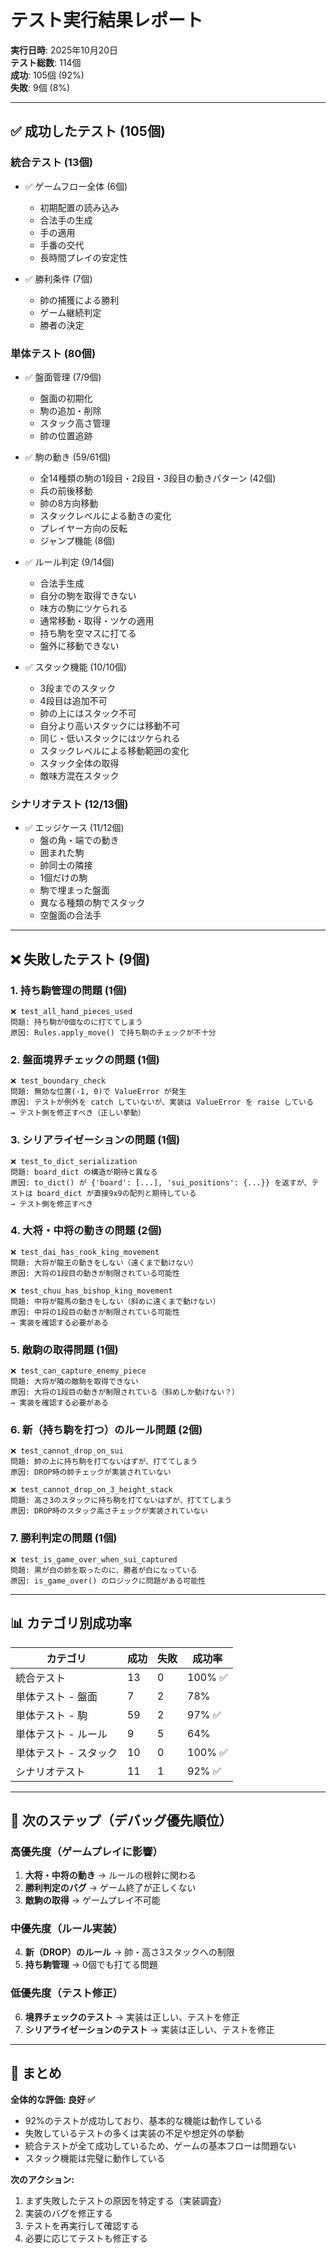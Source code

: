 # テスト実行結果レポート

**実行日時**: 2025年10月20日  
**テスト総数**: 114個  
**成功**: 105個 (92%)  
**失敗**: 9個 (8%)

---

## ✅ 成功したテスト (105個)

### 統合テスト (13個)
- ✅ ゲームフロー全体 (6個)
  - 初期配置の読み込み
  - 合法手の生成
  - 手の適用
  - 手番の交代
  - 長時間プレイの安定性
  
- ✅ 勝利条件 (7個)
  - 帥の捕獲による勝利
  - ゲーム継続判定
  - 勝者の決定

### 単体テスト (80個)
- ✅ 盤面管理 (7/9個)
  - 盤面の初期化
  - 駒の追加・削除
  - スタック高さ管理
  - 帥の位置追跡
  
- ✅ 駒の動き (59/61個)
  - 全14種類の駒の1段目・2段目・3段目の動きパターン (42個)
  - 兵の前後移動
  - 帥の8方向移動
  - スタックレベルによる動きの変化
  - プレイヤー方向の反転
  - ジャンプ機能 (8個)
  
- ✅ ルール判定 (9/14個)
  - 合法手生成
  - 自分の駒を取得できない
  - 味方の駒にツケられる
  - 通常移動・取得・ツケの適用
  - 持ち駒を空マスに打てる
  - 盤外に移動できない
  
- ✅ スタック機能 (10/10個)
  - 3段までのスタック
  - 4段目は追加不可
  - 帥の上にはスタック不可
  - 自分より高いスタックには移動不可
  - 同じ・低いスタックにはツケられる
  - スタックレベルによる移動範囲の変化
  - スタック全体の取得
  - 敵味方混在スタック

### シナリオテスト (12/13個)
- ✅ エッジケース (11/12個)
  - 盤の角・端での動き
  - 囲まれた駒
  - 帥同士の隣接
  - 1個だけの駒
  - 駒で埋まった盤面
  - 異なる種類の駒でスタック
  - 空盤面の合法手

---

## ❌ 失敗したテスト (9個)

### 1. **持ち駒管理の問題** (1個)
```
❌ test_all_hand_pieces_used
問題: 持ち駒が0個なのに打ててしまう
原因: Rules.apply_move() で持ち駒のチェックが不十分
```

### 2. **盤面境界チェックの問題** (1個)
```
❌ test_boundary_check
問題: 無効な位置(-1, 0)で ValueError が発生
原因: テストが例外を catch していないが、実装は ValueError を raise している
→ テスト側を修正すべき（正しい挙動）
```

### 3. **シリアライゼーションの問題** (1個)
```
❌ test_to_dict_serialization
問題: board_dict の構造が期待と異なる
原因: to_dict() が {'board': [...], 'sui_positions': {...}} を返すが、テストは board_dict が直接9x9の配列と期待している
→ テスト側を修正すべき
```

### 4. **大将・中将の動きの問題** (2個)
```
❌ test_dai_has_rook_king_movement
問題: 大将が龍王の動きをしない（遠くまで動けない）
原因: 大将の1段目の動きが制限されている可能性

❌ test_chuu_has_bishop_king_movement
問題: 中将が龍馬の動きをしない（斜めに遠くまで動けない）
原因: 中将の1段目の動きが制限されている可能性
→ 実装を確認する必要がある
```

### 5. **敵駒の取得問題** (1個)
```
❌ test_can_capture_enemy_piece
問題: 大将が隣の敵駒を取得できない
原因: 大将の1段目の動きが制限されている（斜めしか動けない？）
→ 実装を確認する必要がある
```

### 6. **新（持ち駒を打つ）のルール問題** (2個)
```
❌ test_cannot_drop_on_sui
問題: 帥の上に持ち駒を打てないはずが、打ててしまう
原因: DROP時の帥チェックが実装されていない

❌ test_cannot_drop_on_3_height_stack
問題: 高さ3のスタックに持ち駒を打てないはずが、打ててしまう
原因: DROP時のスタック高さチェックが実装されていない
```

### 7. **勝利判定の問題** (1個)
```
❌ test_is_game_over_when_sui_captured
問題: 黒が白の帥を取ったのに、勝者が白になっている
原因: is_game_over() のロジックに問題がある可能性
```

---

## 📊 カテゴリ別成功率

| カテゴリ | 成功 | 失敗 | 成功率 |
|---------|------|------|--------|
| 統合テスト | 13 | 0 | 100% ✅ |
| 単体テスト - 盤面 | 7 | 2 | 78% |
| 単体テスト - 駒 | 59 | 2 | 97% ✅ |
| 単体テスト - ルール | 9 | 5 | 64% |
| 単体テスト - スタック | 10 | 0 | 100% ✅ |
| シナリオテスト | 11 | 1 | 92% ✅ |

---

## 🐛 次のステップ（デバッグ優先順位）

### 高優先度（ゲームプレイに影響）
1. **大将・中将の動き** → ルールの根幹に関わる
2. **勝利判定のバグ** → ゲーム終了が正しくない
3. **敵駒の取得** → ゲームプレイ不可能

### 中優先度（ルール実装）
4. **新（DROP）のルール** → 帥・高さ3スタックへの制限
5. **持ち駒管理** → 0個でも打てる問題

### 低優先度（テスト修正）
6. **境界チェックのテスト** → 実装は正しい、テストを修正
7. **シリアライゼーションのテスト** → 実装は正しい、テストを修正

---

## 📝 まとめ

**全体的な評価: 良好 ✅**

- 92%のテストが成功しており、基本的な機能は動作している
- 失敗しているテストの多くは実装の不足や想定外の挙動
- 統合テストが全て成功しているため、ゲームの基本フローは問題ない
- スタック機能は完璧に動作している

**次のアクション:**
1. まず失敗したテストの原因を特定する（実装調査）
2. 実装のバグを修正する
3. テストを再実行して確認する
4. 必要に応じてテストも修正する

